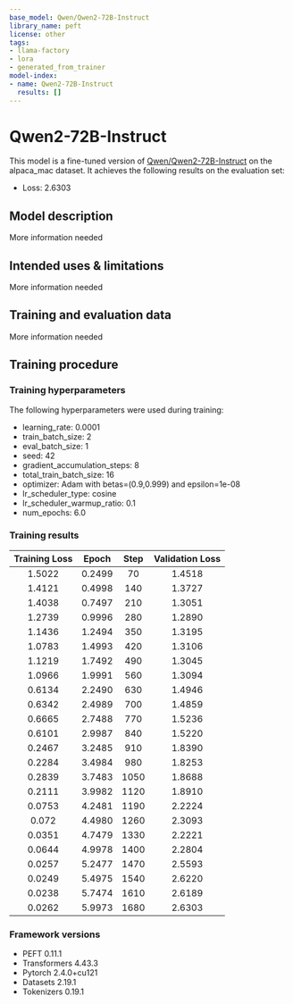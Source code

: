 ```yaml
---
base_model: Qwen/Qwen2-72B-Instruct
library_name: peft
license: other
tags:
- llama-factory
- lora
- generated_from_trainer
model-index:
- name: Qwen2-72B-Instruct
  results: []
---
```


<!-- This model card has been generated automatically according to the information the Trainer had access to. You
should probably proofread and complete it, then remove this comment. -->

# Qwen2-72B-Instruct

This model is a fine-tuned version of [Qwen/Qwen2-72B-Instruct](https://huggingface.co/Qwen/Qwen2-72B-Instruct) on the alpaca_mac dataset.
It achieves the following results on the evaluation set:
- Loss: 2.6303

## Model description

More information needed

## Intended uses & limitations

More information needed

## Training and evaluation data

More information needed

## Training procedure

### Training hyperparameters

The following hyperparameters were used during training:
- learning_rate: 0.0001
- train_batch_size: 2
- eval_batch_size: 1
- seed: 42
- gradient_accumulation_steps: 8
- total_train_batch_size: 16
- optimizer: Adam with betas=(0.9,0.999) and epsilon=1e-08
- lr_scheduler_type: cosine
- lr_scheduler_warmup_ratio: 0.1
- num_epochs: 6.0

### Training results

| Training Loss | Epoch  | Step | Validation Loss |
|:-------------:|:------:|:----:|:---------------:|
| 1.5022        | 0.2499 | 70   | 1.4518          |
| 1.4121        | 0.4998 | 140  | 1.3727          |
| 1.4038        | 0.7497 | 210  | 1.3051          |
| 1.2739        | 0.9996 | 280  | 1.2890          |
| 1.1436        | 1.2494 | 350  | 1.3195          |
| 1.0783        | 1.4993 | 420  | 1.3106          |
| 1.1219        | 1.7492 | 490  | 1.3045          |
| 1.0966        | 1.9991 | 560  | 1.3094          |
| 0.6134        | 2.2490 | 630  | 1.4946          |
| 0.6342        | 2.4989 | 700  | 1.4859          |
| 0.6665        | 2.7488 | 770  | 1.5236          |
| 0.6101        | 2.9987 | 840  | 1.5220          |
| 0.2467        | 3.2485 | 910  | 1.8390          |
| 0.2284        | 3.4984 | 980  | 1.8253          |
| 0.2839        | 3.7483 | 1050 | 1.8688          |
| 0.2111        | 3.9982 | 1120 | 1.8910          |
| 0.0753        | 4.2481 | 1190 | 2.2224          |
| 0.072         | 4.4980 | 1260 | 2.3093          |
| 0.0351        | 4.7479 | 1330 | 2.2221          |
| 0.0644        | 4.9978 | 1400 | 2.2804          |
| 0.0257        | 5.2477 | 1470 | 2.5593          |
| 0.0249        | 5.4975 | 1540 | 2.6220          |
| 0.0238        | 5.7474 | 1610 | 2.6189          |
| 0.0262        | 5.9973 | 1680 | 2.6303          |


### Framework versions

- PEFT 0.11.1
- Transformers 4.43.3
- Pytorch 2.4.0+cu121
- Datasets 2.19.1
- Tokenizers 0.19.1